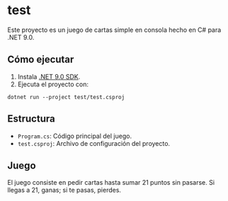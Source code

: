 # test

Este proyecto es un juego de cartas simple en consola hecho en C# para .NET 9.0.

## Cómo ejecutar

1. Instala [.NET 9.0 SDK](https://dotnet.microsoft.com/download/dotnet/9.0).
2. Ejecuta el proyecto con:

```
dotnet run --project test/test.csproj
```

## Estructura

- `Program.cs`: Código principal del juego.
- `test.csproj`: Archivo de configuración del proyecto.

## Juego

El juego consiste en pedir cartas hasta sumar 21 puntos sin pasarse. Si llegas a 21, ganas; si te pasas, pierdes.
